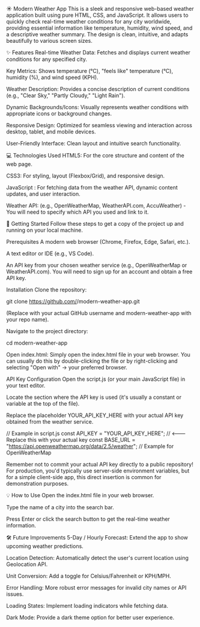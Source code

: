 ☀️ Modern Weather App
This is a sleek and responsive web-based weather application built using pure HTML, CSS, and JavaScript. It allows users to quickly check real-time weather conditions for any city worldwide, providing essential information like temperature, humidity, wind speed, and a descriptive weather summary. The design is clean, intuitive, and adapts beautifully to various screen sizes.

✨ Features
Real-time Weather Data: Fetches and displays current weather conditions for any specified city.

Key Metrics: Shows temperature (°C), "feels like" temperature (°C), humidity (%), and wind speed (KPH).

Weather Description: Provides a concise description of current conditions (e.g., "Clear Sky," "Partly Cloudy," "Light Rain").

Dynamic Backgrounds/Icons: Visually represents weather conditions with appropriate icons or background changes.

Responsive Design: Optimized for seamless viewing and interaction across desktop, tablet, and mobile devices.

User-Friendly Interface: Clean layout and intuitive search functionality.

💻 Technologies Used
HTML5: For the core structure and content of the web page.

CSS3: For styling, layout (Flexbox/Grid), and responsive design.

JavaScript : For fetching data from the weather API, dynamic content updates, and user interaction.

Weather API: (e.g., OpenWeatherMap, WeatherAPI.com, AccuWeather) - You will need to specify which API you used and link to it.

🚀 Getting Started
Follow these steps to get a copy of the project up and running on your local machine.

Prerequisites
A modern web browser (Chrome, Firefox, Edge, Safari, etc.).

A text editor or IDE (e.g., VS Code).

An API key from your chosen weather service (e.g., OpenWeatherMap or WeatherAPI.com). You will need to sign up for an account and obtain a free API key.

Installation
Clone the repository:

git clone https://github.com/<your-username>/modern-weather-app.git

(Replace <your-username> with your actual GitHub username and modern-weather-app with your repo name).

Navigate to the project directory:

cd modern-weather-app

Open index.html:
Simply open the index.html file in your web browser. You can usually do this by double-clicking the file or by right-clicking and selecting "Open with" -> your preferred browser.

API Key Configuration
Open the script.js (or your main JavaScript file) in your text editor.

Locate the section where the API key is used (it's usually a constant or variable at the top of the file).

Replace the placeholder YOUR_API_KEY_HERE with your actual API key obtained from the weather service.

// Example in script.js
const API_KEY = "YOUR_API_KEY_HERE"; // <--- Replace this with your actual key
const BASE_URL = "https://api.openweathermap.org/data/2.5/weather"; // Example for OpenWeatherMap

Remember not to commit your actual API key directly to a public repository! For production, you'd typically use server-side environment variables, but for a simple client-side app, this direct insertion is common for demonstration purposes.

💡 How to Use
Open the index.html file in your web browser.

Type the name of a city into the search bar.

Press Enter or click the search button to get the real-time weather information.

🛠️ Future Improvements
5-Day / Hourly Forecast: Extend the app to show upcoming weather predictions.

Location Detection: Automatically detect the user's current location using Geolocation API.

Unit Conversion: Add a toggle for Celsius/Fahrenheit or KPH/MPH.

Error Handling: More robust error messages for invalid city names or API issues.

Loading States: Implement loading indicators while fetching data.

Dark Mode: Provide a dark theme option for better user experience.
